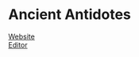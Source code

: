 # Ancient Antidotes
[Website](http://zacharyaugustine.github.io/aa/)
<br>
[Editor](https://github.com/zacharyaugustine/aa/edit/gh-pages/index.html)
